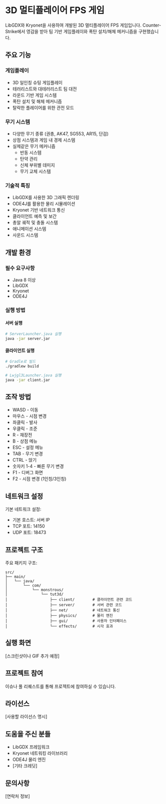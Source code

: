 # 3D 멀티플레이어 FPS 게임

LibGDX와 Kryonet을 사용하여 개발된 3D 멀티플레이어 FPS 게임입니다. Counter-Strike에서 영감을 받아 팀 기반 게임플레이와 폭탄 설치/해체 메커니즘을 구현했습니다.

## 주요 기능

### 게임플레이
- 3D 일인칭 슈팅 게임플레이
- 테러리스트와 대테러리스트 팀 대전
- 라운드 기반 게임 시스템
- 폭탄 설치 및 해체 메커니즘
- 탈락한 플레이어를 위한 관전 모드

### 무기 시스템
- 다양한 무기 종류 (권총, AK47, SG553, AR15, 단검)
- 상점 시스템과 게임 내 경제 시스템
- 실제같은 무기 메커니즘
  - 반동 시스템
  - 탄약 관리
  - 신체 부위별 데미지
  - 무기 교체 시스템

### 기술적 특징
- LibGDX를 사용한 3D 그래픽 렌더링
- ODE4J를 활용한 물리 시뮬레이션
- Kryonet 기반 네트워크 통신
- 클라이언트 예측 및 보간
- 총알 궤적 및 충돌 시스템
- 애니메이션 시스템
- 사운드 시스템

## 개발 환경

### 필수 요구사항
- Java 8 이상
- LibGDX
- Kryonet
- ODE4J

### 실행 방법

#### 서버 실행
```bash
# ServerLauncher.java 실행
java -jar server.jar
```

#### 클라이언트 실행
```bash
# Gradle로 빌드
./gradlew build

# Lwjgl3Launcher.java 실행
java -jar client.jar
```

## 조작 방법

- WASD - 이동
- 마우스 - 시점 변경
- 좌클릭 - 발사
- 우클릭 - 조준
- R - 재장전
- B - 상점 메뉴
- ESC - 설정 메뉴
- TAB - 무기 변경
- CTRL - 앉기
- 숫자키 1-4 - 빠른 무기 변경
- F1 - 디버그 화면
- F2 - 시점 변경 (1인칭/3인칭)

## 네트워크 설정

기본 네트워크 설정:
- 기본 호스트: 서버 IP
- TCP 포트: 14150
- UDP 포트: 18473

## 프로젝트 구조

주요 패키지 구조:
```
src/
├── main/
│   └── java/
│       └── com/
│           └── monstrous/
│               └── tut3d/
│                   ├── client/        # 클라이언트 관련 코드
│                   ├── server/        # 서버 관련 코드
│                   ├── net/           # 네트워크 통신
│                   ├── physics/       # 물리 엔진
│                   ├── gui/           # 사용자 인터페이스
│                   └── effects/       # 시각 효과
```

## 실행 화면

[스크린샷이나 GIF 추가 예정]

## 프로젝트 참여

이슈나 풀 리퀘스트를 통해 프로젝트에 참여하실 수 있습니다.

## 라이선스

[사용할 라이선스 명시]

## 도움을 주신 분들

- LibGDX 프레임워크
- Kryonet 네트워킹 라이브러리
- ODE4J 물리 엔진
- [기타 크레딧]

## 문의사항

[연락처 정보]
